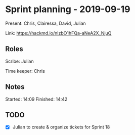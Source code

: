 # Sprint planning - 2019-09-19

Present: Chris, Clairessa, David, Julian

Link: <https://hackmd.io/nlzbO1hFQa-aNeA2X_NjuQ>

## Roles

Scribe: Julian

Time keeper: Chris

## Notes

Started: 14:09
Finished: 14:42

## TODO

- [x] Julian to create & organize tickets for Sprint 18